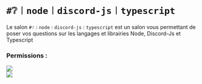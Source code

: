 # `#❔︱node︱discord-js︱typescript`
Le salon `#❔︱node︱discord-js︱typescript` est un salon vous permettant de poser vos questions sur les
langages et librairies Node, Discord-Js et Typescript

### Permissions :
![](https://img.shields.io/badge/Lecture-OUI-green?style=for-the-badge) <br/>
![](https://img.shields.io/badge/Ecriture-OUI-green?style=for-the-badge)
